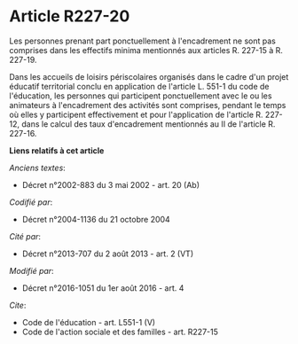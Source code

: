 # Article R227-20

Les personnes prenant part ponctuellement à l'encadrement ne sont pas comprises dans les effectifs minima mentionnés aux
articles R. 227-15 à R. 227-19. 

Dans les accueils de loisirs périscolaires organisés dans le cadre d'un projet éducatif territorial conclu en application de
l'article L. 551-1 du code de l'éducation, les personnes qui participent ponctuellement avec le ou les animateurs à
l'encadrement des activités sont comprises, pendant le temps où elles y participent effectivement et pour l'application de
l'article R. 227-12, dans le calcul des taux d'encadrement mentionnés au II de l'article R. 227-16.

**Liens relatifs à cet article**

_Anciens textes_:

  - Décret n°2002-883 du 3 mai 2002 - art. 20 (Ab)

_Codifié par_:

  - Décret n°2004-1136 du 21 octobre 2004

_Cité par_:

  - Décret n°2013-707 du 2 août 2013 - art. 2 (VT)

_Modifié par_:

  - Décret n°2016-1051 du 1er août 2016 - art. 4

_Cite_:

  - Code de l'éducation - art. L551-1 (V)
  - Code de l'action sociale et des familles - art. R227-15
